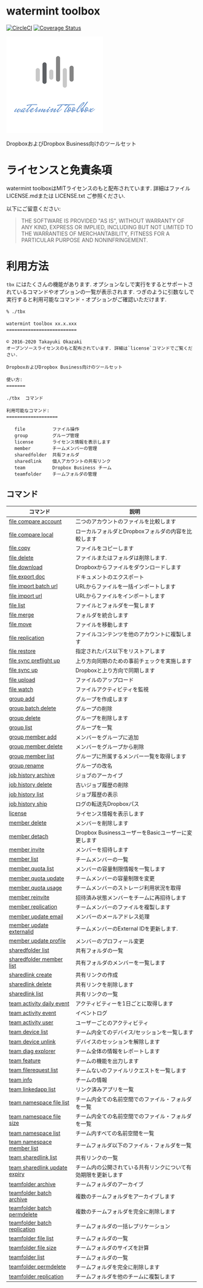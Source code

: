 # watermint toolbox

[![CircleCI](https://circleci.com/gh/watermint/toolbox.svg?style=shield)](https://circleci.com/gh/watermint/toolbox)
[![Coverage Status](https://coveralls.io/repos/github/watermint/toolbox/badge.svg)](https://coveralls.io/github/watermint/toolbox)

![watermint toolbox](resources/watermint-toolbox-256x256.png)

DropboxおよびDropbox Business向けのツールセット

# ライセンスと免責条項

watermint toolboxはMITライセンスのもと配布されています.
詳細はファイル LICENSE.mdまたは LICENSE.txt ご参照ください.

以下にご留意ください:

> THE SOFTWARE IS PROVIDED "AS IS", WITHOUT WARRANTY OF ANY KIND, EXPRESS OR
IMPLIED, INCLUDING BUT NOT LIMITED TO THE WARRANTIES OF MERCHANTABILITY,
FITNESS FOR A PARTICULAR PURPOSE AND NONINFRINGEMENT.

# 利用方法

`tbx` にはたくさんの機能があります. オプションなしで実行をするとサポートされているコマンドやオプションの一覧が表示されます.
つぎのように引数なしで実行すると利用可能なコマンド・オプションがご確認いただけます.

```
% ./tbx

watermint toolbox xx.x.xxx
==========================

© 2016-2020 Takayuki Okazaki
オープンソースライセンスのもと配布されています. 詳細は`license`コマンドでご覧ください.

DropboxおよびDropbox Business向けのツールセット

使い方:
=======

./tbx  コマンド

利用可能なコマンド:
===================

   file          ファイル操作                
   group         グループ管理                
   license       ライセンス情報を表示します         
   member        チームメンバーの管理            
   sharedfolder  共有フォルダ                
   sharedlink    個人アカウントの共有リンク         
   team          Dropbox Business チーム  
   teamfolder    チームフォルダの管理            

```

## コマンド

| コマンド                                                                           | 説明                                                           |
|------------------------------------------------------------------------------------|----------------------------------------------------------------|
| [file compare account](doc/generated_ja/file-compare-account.md)                   | 二つのアカウントのファイルを比較します                         |
| [file compare local](doc/generated_ja/file-compare-local.md)                       | ローカルフォルダとDropboxフォルダの内容を比較します            |
| [file copy](doc/generated_ja/file-copy.md)                                         | ファイルをコピーします                                         |
| [file delete](doc/generated_ja/file-delete.md)                                     | ファイルまたはフォルダは削除します.                            |
| [file download](doc/generated_ja/file-download.md)                                 | Dropboxからファイルをダウンロードします                        |
| [file export doc](doc/generated_ja/file-export-doc.md)                             | ドキュメントのエクスポート                                     |
| [file import batch url](doc/generated_ja/file-import-batch-url.md)                 | URLからファイルを一括インポートします                          |
| [file import url](doc/generated_ja/file-import-url.md)                             | URLからファイルをインポートします                              |
| [file list](doc/generated_ja/file-list.md)                                         | ファイルとフォルダを一覧します                                 |
| [file merge](doc/generated_ja/file-merge.md)                                       | フォルダを統合します                                           |
| [file move](doc/generated_ja/file-move.md)                                         | ファイルを移動します                                           |
| [file replication](doc/generated_ja/file-replication.md)                           | ファイルコンテンツを他のアカウントに複製します                 |
| [file restore](doc/generated_ja/file-restore.md)                                   | 指定されたパス以下をリストアします                             |
| [file sync preflight up](doc/generated_ja/file-sync-preflight-up.md)               | 上り方向同期のための事前チェックを実施します                   |
| [file sync up](doc/generated_ja/file-sync-up.md)                                   | Dropboxと上り方向で同期します                                  |
| [file upload](doc/generated_ja/file-upload.md)                                     | ファイルのアップロード                                         |
| [file watch](doc/generated_ja/file-watch.md)                                       | ファイルアクティビティを監視                                   |
| [group add](doc/generated_ja/group-add.md)                                         | グループを作成します                                           |
| [group batch delete](doc/generated_ja/group-batch-delete.md)                       | グループの削除                                                 |
| [group delete](doc/generated_ja/group-delete.md)                                   | グループを削除します                                           |
| [group list](doc/generated_ja/group-list.md)                                       | グループを一覧                                                 |
| [group member add](doc/generated_ja/group-member-add.md)                           | メンバーをグループに追加                                       |
| [group member delete](doc/generated_ja/group-member-delete.md)                     | メンバーをグループから削除                                     |
| [group member list](doc/generated_ja/group-member-list.md)                         | グループに所属するメンバー一覧を取得します                     |
| [group rename](doc/generated_ja/group-rename.md)                                   | グループの改名                                                 |
| [job history archive](doc/generated_ja/job-history-archive.md)                     | ジョブのアーカイブ                                             |
| [job history delete](doc/generated_ja/job-history-delete.md)                       | 古いジョブ履歴の削除                                           |
| [job history list](doc/generated_ja/job-history-list.md)                           | ジョブ履歴の表示                                               |
| [job history ship](doc/generated_ja/job-history-ship.md)                           | ログの転送先Dropboxパス                                        |
| [license](doc/generated_ja/license.md)                                             | ライセンス情報を表示します                                     |
| [member delete](doc/generated_ja/member-delete.md)                                 | メンバーを削除します                                           |
| [member detach](doc/generated_ja/member-detach.md)                                 | Dropbox BusinessユーザーをBasicユーザーに変更します            |
| [member invite](doc/generated_ja/member-invite.md)                                 | メンバーを招待します                                           |
| [member list](doc/generated_ja/member-list.md)                                     | チームメンバーの一覧                                           |
| [member quota list](doc/generated_ja/member-quota-list.md)                         | メンバーの容量制限情報を一覧します                             |
| [member quota update](doc/generated_ja/member-quota-update.md)                     | チームメンバーの容量制限を変更                                 |
| [member quota usage](doc/generated_ja/member-quota-usage.md)                       | チームメンバーのストレージ利用状況を取得                       |
| [member reinvite](doc/generated_ja/member-reinvite.md)                             | 招待済み状態メンバーをチームに再招待します                     |
| [member replication](doc/generated_ja/member-replication.md)                       | チームメンバーのファイルを複製します                           |
| [member update email](doc/generated_ja/member-update-email.md)                     | メンバーのメールアドレス処理                                   |
| [member update externalid](doc/generated_ja/member-update-externalid.md)           | チームメンバーのExternal IDを更新します.                       |
| [member update profile](doc/generated_ja/member-update-profile.md)                 | メンバーのプロフィール変更                                     |
| [sharedfolder list](doc/generated_ja/sharedfolder-list.md)                         | 共有フォルダの一覧                                             |
| [sharedfolder member list](doc/generated_ja/sharedfolder-member-list.md)           | 共有フォルダのメンバーを一覧します                             |
| [sharedlink create](doc/generated_ja/sharedlink-create.md)                         | 共有リンクの作成                                               |
| [sharedlink delete](doc/generated_ja/sharedlink-delete.md)                         | 共有リンクを削除します                                         |
| [sharedlink list](doc/generated_ja/sharedlink-list.md)                             | 共有リンクの一覧                                               |
| [team activity daily event](doc/generated_ja/team-activity-daily-event.md)         | アクティビティーを1日ごとに取得します                          |
| [team activity event](doc/generated_ja/team-activity-event.md)                     | イベントログ                                                   |
| [team activity user](doc/generated_ja/team-activity-user.md)                       | ユーザーごとのアクティビティ                                   |
| [team device list](doc/generated_ja/team-device-list.md)                           | チーム内全てのデバイス/セッションを一覧します                  |
| [team device unlink](doc/generated_ja/team-device-unlink.md)                       | デバイスのセッションを解除します                               |
| [team diag explorer](doc/generated_ja/team-diag-explorer.md)                       | チーム全体の情報をレポートします                               |
| [team feature](doc/generated_ja/team-feature.md)                                   | チームの機能を出力します                                       |
| [team filerequest list](doc/generated_ja/team-filerequest-list.md)                 | チームないのファイルリクエストを一覧します                     |
| [team info](doc/generated_ja/team-info.md)                                         | チームの情報                                                   |
| [team linkedapp list](doc/generated_ja/team-linkedapp-list.md)                     | リンク済みアプリを一覧                                         |
| [team namespace file list](doc/generated_ja/team-namespace-file-list.md)           | チーム内全ての名前空間でのファイル・フォルダを一覧             |
| [team namespace file size](doc/generated_ja/team-namespace-file-size.md)           | チーム内全ての名前空間でのファイル・フォルダを一覧             |
| [team namespace list](doc/generated_ja/team-namespace-list.md)                     | チーム内すべての名前空間を一覧                                 |
| [team namespace member list](doc/generated_ja/team-namespace-member-list.md)       | チームフォルダ以下のファイル・フォルダを一覧                   |
| [team sharedlink list](doc/generated_ja/team-sharedlink-list.md)                   | 共有リンクの一覧                                               |
| [team sharedlink update expiry](doc/generated_ja/team-sharedlink-update-expiry.md) | チーム内の公開されている共有リンクについて有効期限を更新します |
| [teamfolder archive](doc/generated_ja/teamfolder-archive.md)                       | チームフォルダのアーカイブ                                     |
| [teamfolder batch archive](doc/generated_ja/teamfolder-batch-archive.md)           | 複数のチームフォルダをアーカイブします                         |
| [teamfolder batch permdelete](doc/generated_ja/teamfolder-batch-permdelete.md)     | 複数のチームフォルダを完全に削除します                         |
| [teamfolder batch replication](doc/generated_ja/teamfolder-batch-replication.md)   | チームフォルダの一括レプリケーション                           |
| [teamfolder file list](doc/generated_ja/teamfolder-file-list.md)                   | チームフォルダの一覧                                           |
| [teamfolder file size](doc/generated_ja/teamfolder-file-size.md)                   | チームフォルダのサイズを計算                                   |
| [teamfolder list](doc/generated_ja/teamfolder-list.md)                             | チームフォルダの一覧                                           |
| [teamfolder permdelete](doc/generated_ja/teamfolder-permdelete.md)                 | チームフォルダを完全に削除します                               |
| [teamfolder replication](doc/generated_ja/teamfolder-replication.md)               | チームフォルダを他のチームに複製します                         |

